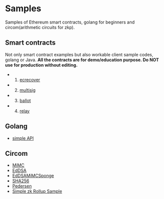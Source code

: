 # Samples
Samples of Ethereum smart contracts, golang for beginners and circom(arithmetic circuits for zkp).


## Smart contracts
Not only smart contract examples but also workable client sample codes, golang or Java. 
**All the contracts are for demo/education purpose. Do NOT use for production without editing.**
* 1. [ecrecover](./contracts/ecrecover/)
* 2. [multisig](./contracts/multisig/)
* 3. [ballot](./contracts/ballot)
* 4. [relay](./contracts/relay)

## Golang
* [simple API](./go/api)

## Circom
* [MiMC](./circom/mimc)
* [EdDSA](./circom/eddsa)
* [EdDSAMiMCSponge](./circom/eddsaMiMCSponge)
* [SHA256](./circom/sha256)
* [Pedersen](./circom/pedersen)
* [Simple zk Rollup Sample](./circom/rollupSample)
